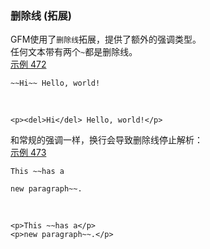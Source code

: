### 删除线 (拓展)

GFM使用了`删除线`拓展，提供了额外的强调类型。  
任何文本带有两个`~`都是删除线。  
[示例 472](https://github.github.com/gfm/#example-472)  

    ~~Hi~~ Hello, world!

   

    <p><del>Hi</del> Hello, world!</p>

和常规的强调一样，换行会导致删除线停止解析：  
[示例 473](https://github.github.com/gfm/#example-473)  

    This ~~has a
    
    new paragraph~~.

   

    <p>This ~~has a</p>
    <p>new paragraph~~.</p>